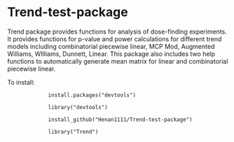 # Trend-test-package

Trend package provides functions for analysis of dose-finding experiments. It provides functions for p-value and power calculations for different trend models including combinatorial piecewise linear, MCP Mod, Augmented Williams, WIlliams, Dunnett, Linear. This package also includes two help functions to automatically generate mean matrix for linear and combinatorial piecewise linear.

To install:

                 install.packages("devtools")
                 
                 library("devtools")
                 
                 install_github("Henan1111/Trend-test-package")
                 
                 library("Trend")
